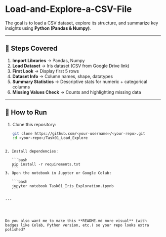 # Load-and-Explore-a-CSV-File

The goal is to load a CSV dataset, explore its structure, and summarize key insights using **Python (Pandas & Numpy)**.

---

## 🔹 Steps Covered
1. **Import Libraries** → Pandas, Numpy  
2. **Load Dataset** → Iris dataset (CSV from Google Drive link)  
3. **First Look** → Display first 5 rows  
4. **Dataset Info** → Column names, shape, datatypes  
5. **Summary Statistics** → Descriptive stats for numeric + categorical columns  
6. **Missing Values Check** → Counts and highlighting missing data  

---
## 🚀 How to Run
1. Clone this repository:
   ```bash
   git clone https://github.com/<your-username>/<your-repo>.git
   cd <your-repo>/Task01_Load_Explore
````

2. Install dependencies:

   ```bash
   pip install -r requirements.txt
   ```
3. Open the notebook in Jupyter or Google Colab:

   ```bash
   jupyter notebook Task01_Iris_Exploration.ipynb
   ```

---




Do you also want me to make this **README.md more visual** (with badges like Colab, Python version, etc.) so your repo looks extra polished?
